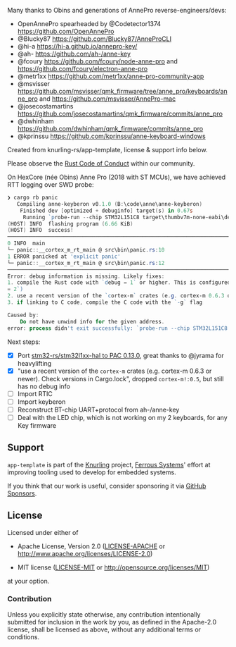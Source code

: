 Many thanks to Obins and generations of AnnePro reverse-engineers/devs:

- OpenAnnePro spearheaded by @Codetector1374 https://github.com/OpenAnnePro
- @Blucky87 https://github.com/Blucky87/AnneProCLI
- @hi-a https://hi-a.github.io/annepro-key/
- @ah- https://github.com/ah-/anne-key
- @fcoury https://github.com/fcoury/node-anne-pro and https://github.com/fcoury/electron-anne-pro
- @metr1xx https://github.com/metr1xx/anne-pro-community-app
- @msvisser https://github.com/msvisser/qmk_firmware/tree/anne_pro/keyboards/anne_pro and https://github.com/msvisser/AnnePro-mac
- @josecostamartins https://github.com/josecostamartins/qmk_firmware/commits/anne_pro
- @dwhinham https://github.com/dwhinham/qmk_firmware/commits/anne_pro
- @kprinssu https://github.com/kprinssu/anne-keyboard-windows

Created from knurling-rs/app-template, license & support info below.

Please observe the [Rust Code of Conduct](https://www.rust-lang.org/policies/code-of-conduct) within our community.

On HexCore (née Obins) Anne Pro (2018 with ST MCUs), we have achieved RTT logging over SWD probe:

```powershell
❯ cargo rb panic
   Compiling anne-keyberon v0.1.0 (B:\code\anne\anne-keyberon)
    Finished dev [optimized + debuginfo] target(s) in 0.67s
     Running `probe-run --chip STM32L151C8 target\thumbv7m-none-eabi\debug\panic`
(HOST) INFO  flashing program (6.66 KiB)
(HOST) INFO  success!
────────────────────────────────────────────────────────────────────────────────
0 INFO  main
└─ panic::__cortex_m_rt_main @ src\bin\panic.rs:10
1 ERROR panicked at 'explicit panic'
└─ panic::__cortex_m_rt_main @ src\bin\panic.rs:12
────────────────────────────────────────────────────────────────────────────────
Error: debug information is missing. Likely fixes:
1. compile the Rust code with `debug = 1` or higher. This is configured in the `profile.{release,bench}` sections of Cargo.toml (`profile.{dev,test}` default to `debug
= 2`)
2. use a recent version of the `cortex-m` crates (e.g. cortex-m 0.6.3 or newer). Check versions in Cargo.lock
3. if linking to C code, compile the C code with the `-g` flag

Caused by:
    Do not have unwind info for the given address.
error: process didn't exit successfully: `probe-run --chip STM32L151C8 target\thumbv7m-none-eabi\debug\panic` (exit code: 1)
```

Next steps:
- [x] Port [stm32-rs/stm32l1xx-hal to PAC 0.13.0](https://github.com/hdhoang/stm32l1xx-hal/tree/dev-crate-update-v0.13.0), great thanks to @jyrama for heavylifting
- [x] "use a recent version of the `cortex-m` crates (e.g. cortex-m 0.6.3 or newer). Check versions in Cargo.lock", dropped `cortex-m!:0.5`, but still has no debug info
- [ ] Import RTIC
- [ ] Import keyberon
- [ ] Reconstruct BT-chip UART+protocol from ah-/anne-key
- [ ] Deal with the LED chip, which is not working on my 2 keyboards, for any Key firmware

## Support

`app-template` is part of the [Knurling] project, [Ferrous Systems]' effort at
improving tooling used to develop for embedded systems.

If you think that our work is useful, consider sponsoring it via [GitHub
Sponsors].

## License

Licensed under either of

- Apache License, Version 2.0 ([LICENSE-APACHE](LICENSE-APACHE) or
  http://www.apache.org/licenses/LICENSE-2.0)

- MIT license ([LICENSE-MIT](LICENSE-MIT) or http://opensource.org/licenses/MIT)

at your option.

### Contribution

Unless you explicitly state otherwise, any contribution intentionally submitted
for inclusion in the work by you, as defined in the Apache-2.0 license, shall be
licensed as above, without any additional terms or conditions.

[Knurling]: https://knurling.ferrous-systems.com
[Ferrous Systems]: https://ferrous-systems.com/
[GitHub Sponsors]: https://github.com/sponsors/knurling-rs
